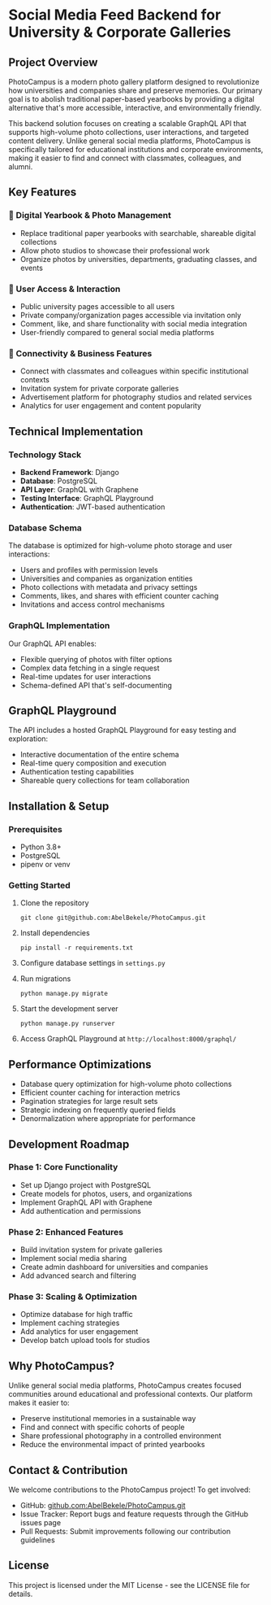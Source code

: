 
# Social Media Feed Backend for University & Corporate Galleries

## Project Overview

PhotoCampus is a modern photo gallery platform designed to revolutionize how universities and companies share and preserve memories. Our primary goal is to abolish traditional paper-based yearbooks by providing a digital alternative that's more accessible, interactive, and environmentally friendly.

This backend solution focuses on creating a scalable GraphQL API that supports high-volume photo collections, user interactions, and targeted content delivery. Unlike general social media platforms, PhotoCampus is specifically tailored for educational institutions and corporate environments, making it easier to find and connect with classmates, colleagues, and alumni.

## Key Features

### 📸 Digital Yearbook & Photo Management

-   Replace traditional paper yearbooks with searchable, shareable digital collections
-   Allow photo studios to showcase their professional work
-   Organize photos by universities, departments, graduating classes, and events

### 👥 User Access & Interaction

-   Public university pages accessible to all users
-   Private company/organization pages accessible via invitation only
-   Comment, like, and share functionality with social media integration
-   User-friendly compared to general social media platforms

### 🔄 Connectivity & Business Features

-   Connect with classmates and colleagues within specific institutional contexts
-   Invitation system for private corporate galleries
-   Advertisement platform for photography studios and related services
-   Analytics for user engagement and content popularity

## Technical Implementation

### Technology Stack

-   **Backend Framework**: Django
-   **Database**: PostgreSQL
-   **API Layer**: GraphQL with Graphene
-   **Testing Interface**: GraphQL Playground
-   **Authentication**: JWT-based authentication

### Database Schema

The database is optimized for high-volume photo storage and user interactions:

-   Users and profiles with permission levels
-   Universities and companies as organization entities
-   Photo collections with metadata and privacy settings
-   Comments, likes, and shares with efficient counter caching
-   Invitations and access control mechanisms

### GraphQL Implementation

Our GraphQL API enables:

-   Flexible querying of photos with filter options
-   Complex data fetching in a single request
-   Real-time updates for user interactions
-   Schema-defined API that's self-documenting


## GraphQL Playground

The API includes a hosted GraphQL Playground for easy testing and exploration:

-   Interactive documentation of the entire schema
-   Real-time query composition and execution
-   Authentication testing capabilities
-   Shareable query collections for team collaboration

## Installation & Setup

### Prerequisites

-   Python 3.8+
-   PostgreSQL
-   pipenv or venv

### Getting Started

1.  Clone the repository
    
    `git clone git@github.com:AbelBekele/PhotoCampus.git`
    
2.  Install dependencies

    `pip install -r requirements.txt`
    
3.  Configure database settings in `settings.py`
5.  Run migrations
    
    `python manage.py migrate`
    
6.  Start the development server
    
    `python manage.py runserver`
    
7.  Access GraphQL Playground at `http://localhost:8000/graphql/`

## Performance Optimizations

-   Database query optimization for high-volume photo collections
-   Efficient counter caching for interaction metrics
-   Pagination strategies for large result sets
-   Strategic indexing on frequently queried fields
-   Denormalization where appropriate for performance

## Development Roadmap

### Phase 1: Core Functionality

-   Set up Django project with PostgreSQL
-   Create models for photos, users, and organizations
-   Implement GraphQL API with Graphene
-   Add authentication and permissions

### Phase 2: Enhanced Features

-   Build invitation system for private galleries
-   Implement social media sharing
-   Create admin dashboard for universities and companies
-   Add advanced search and filtering

### Phase 3: Scaling & Optimization

-   Optimize database for high traffic
-   Implement caching strategies
-   Add analytics for user engagement
-   Develop batch upload tools for studios

## Why PhotoCampus?

Unlike general social media platforms, PhotoCampus creates focused communities around educational and professional contexts. Our platform makes it easier to:

-   Preserve institutional memories in a sustainable way
-   Find and connect with specific cohorts of people
-   Share professional photography in a controlled environment
-   Reduce the environmental impact of printed yearbooks

## Contact & Contribution

We welcome contributions to the PhotoCampus project! To get involved:

-   GitHub: [github.com:AbelBekele/PhotoCampus.git](https://github.com:AbelBekele/PhotoCampus.git)
-   Issue Tracker: Report bugs and feature requests through the GitHub issues page
-   Pull Requests: Submit improvements following our contribution guidelines

## License

This project is licensed under the MIT License - see the LICENSE file for details.
